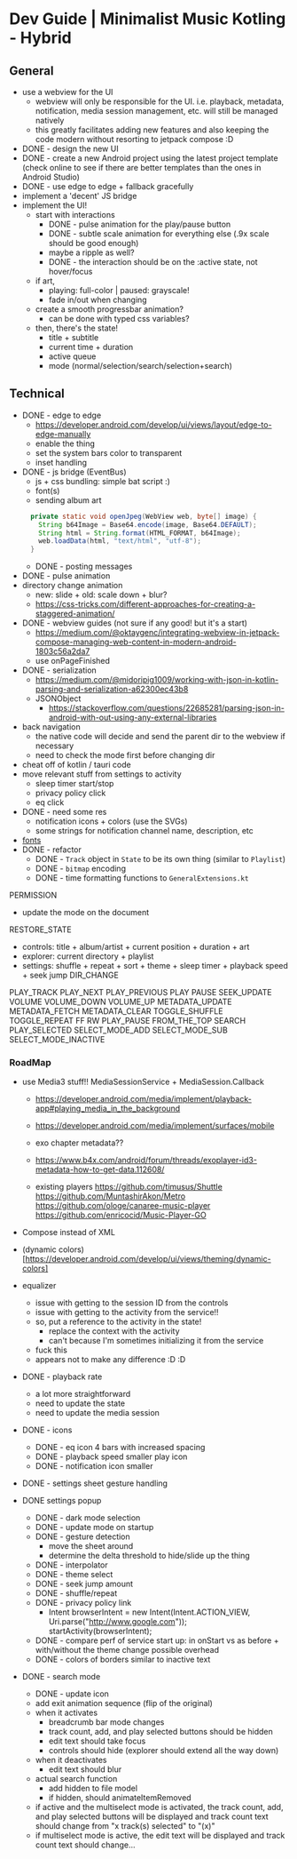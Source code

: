 # Dev Guide | Minimalist Music Kotling - Hybrid

## General
- use a webview for the UI
	- webview will only be responsible for the UI. i.e. playback, metadata, notification, media session management, etc. will still be managed natively
	- this greatly facilitates adding new features and also keeping the code modern without resorting to jetpack compose :D
- DONE - design the new UI
- DONE - create a new Android project using the latest project template (check online to see if there are better templates than the ones in Android Studio)
- DONE - use edge to edge + fallback gracefully
- implement a 'decent' JS bridge
- implement the UI!
	- start with interactions
		- DONE - pulse animation for the play/pause button
		- DONE - subtle scale animation for everything else (.9x scale should be good enough)
		- maybe a ripple as well?
		- DONE - the interaction should be on the :active state, not hover/focus
	- if art,
		- playing: full-color | paused: grayscale!
		- fade in/out when changing
	- create a smooth progressbar animation?
		- can be done with typed css variables?
	- then, there's the state!
		- title + subtitle
		- current time + duration
		- active queue
		- mode (normal/selection/search/selection+search)

## Technical
- DONE - edge to edge
	- https://developer.android.com/develop/ui/views/layout/edge-to-edge-manually
	- enable the thing
	- set the system bars color to transparent
    - inset handling
- DONE - js bridge (EventBus)
	- js + css bundling: simple bat script :)
	- font(s)
	- sending album art
  ```java
    private static void openJpeg(WebView web, byte[] image) {
      String b64Image = Base64.encode(image, Base64.DEFAULT);
      String html = String.format(HTML_FORMAT, b64Image);
      web.loadData(html, "text/html", "utf-8");
    }
    ```
	- DONE - posting messages
- DONE - pulse animation
- directory change animation
	- new: slide + old: scale down + blur?
	- https://css-tricks.com/different-approaches-for-creating-a-staggered-animation/
- DONE - webview guides (not sure if any good! but it's a start)
	- https://medium.com/@oktaygenc/integrating-webview-in-jetpack-compose-managing-web-content-in-modern-android-1803c56a2da7
	- use onPageFinished
- DONE - serialization
	- https://medium.com/@midoripig1009/working-with-json-in-kotlin-parsing-and-serialization-a62300ec43b8
	- JSONObject
		- https://stackoverflow.com/questions/22685281/parsing-json-in-android-with-out-using-any-external-libraries
- back navigation
	- the native code will decide and send the parent dir to the webview if necessary
	- need to check the mode first before changing dir
- cheat off of kotlin / tauri code
- move relevant stuff from settings to activity
	- sleep timer start/stop
	- privacy policy click
	- eq click
- DONE - need some res
	- notification icons + colors (use the SVGs)
	- some strings for notification channel name, description, etc
- [fonts](https://www.flowbase.co/blog/top-20-free-fonts-for-ui-designers-2025)
- DONE - refactor
	- DONE - `Track` object in `State` to be its own thing (similar to `Playlist`)
    - DONE - `bitmap` encoding
    - DONE - time formatting functions to `GeneralExtensions.kt`

PERMISSION
- update the mode on the document

RESTORE_STATE
- controls: title + album/artist + current position + duration + art
- explorer: current directory + playlist
- settings: shuffle + repeat + sort + theme + sleep timer + playback speed + seek jump
  DIR_CHANGE

PLAY_TRACK
PLAY_NEXT
PLAY_PREVIOUS
PLAY
PAUSE
SEEK_UPDATE
VOLUME
VOLUME_DOWN
VOLUME_UP
METADATA_UPDATE
METADATA_FETCH
METADATA_CLEAR
TOGGLE_SHUFFLE
TOGGLE_REPEAT
FF
RW
PLAY_PAUSE
FROM_THE_TOP
SEARCH
PLAY_SELECTED
SELECT_MODE_ADD
SELECT_MODE_SUB
SELECT_MODE_INACTIVE


### RoadMap
- use Media3 stuff!! MediaSessionService + MediaSession.Callback
	- https://developer.android.com/media/implement/playback-app#playing_media_in_the_background
	- https://developer.android.com/media/implement/surfaces/mobile
	- exo chapter metadata??
	- https://www.b4x.com/android/forum/threads/exoplayer-id3-metadata-how-to-get-data.112608/

	- existing players
	  https://github.com/timusus/Shuttle
	  https://github.com/MuntashirAkon/Metro
	  https://github.com/ologe/canaree-music-player
	  https://github.com/enricocid/Music-Player-GO

- Compose instead of XML
- (dynamic colors)[https://developer.android.com/develop/ui/views/theming/dynamic-colors]
- equalizer
	- issue with getting to the session ID from the controls
	- issue with getting to the activity from the service!!
	- so, put a reference to the activity in the state!
		- replace the context with the activity
		- can't because I'm sometimes initializing it from the service
	- fuck this
	- appears not to make any difference :D :D
- DONE - playback rate
	- a lot more straightforward
	- need to update the state
	- need to update the media session
- DONE - icons
	- DONE - eq icon 4 bars with increased spacing
	- DONE - playback speed smaller play icon
	- DONE - notification icon smaller

- DONE - settings sheet gesture handling
- DONE settings popup
	- DONE - dark mode selection
	- DONE - update mode on startup
	- DONE - gesture detection
		- move the sheet around
		- determine the delta threshold to hide/slide up the thing
	- DONE - interpolator
	- DONE - theme select
	- DONE - seek jump amount
	- DONE - shuffle/repeat
	- DONE - privacy policy link
		- Intent browserIntent = new Intent(Intent.ACTION_VIEW, Uri.parse("http://www.google.com"));
		  startActivity(browserIntent);
	- DONE - compare perf of service start up: in onStart vs as before + with/without the theme change possible overhead
	- DONE - colors of borders similar to inactive text

- DONE - search mode
	- DONE - update icon
	- add exit animation sequence (flip of the original)
	- when it activates
		- breadcrumb bar mode changes
		- track count, add, and play selected buttons should be hidden
		- edit text should take focus
		- controls should hide (explorer should extend all the way down)
	- when it deactivates
		- edit text should blur
	- actual search function
		- add hidden to file model
		- if hidden, should animateItemRemoved
	- if active and the multiselect mode is activated, the track count, add, and play selected buttons will be displayed and track count text should change from "x track(s) selected" to "(x)"
	- if multiselect mode is active, the edit text will be displayed and track count text should change...